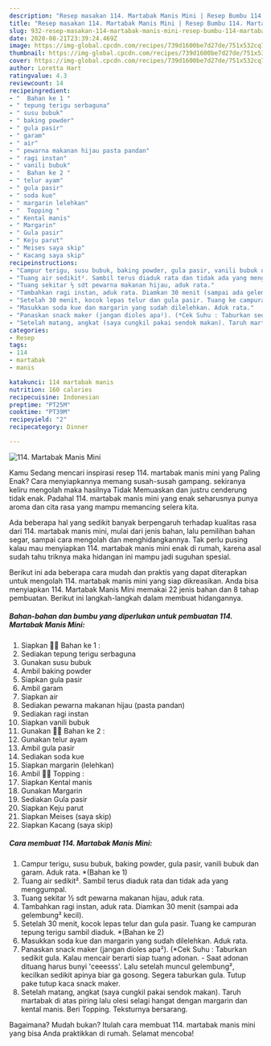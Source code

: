 ```yaml
---
description: "Resep masakan 114. Martabak Manis Mini | Resep Bumbu 114. Martabak Manis Mini Yang Bisa Manjain Lidah"
title: "Resep masakan 114. Martabak Manis Mini | Resep Bumbu 114. Martabak Manis Mini Yang Bisa Manjain Lidah"
slug: 932-resep-masakan-114-martabak-manis-mini-resep-bumbu-114-martabak-manis-mini-yang-bisa-manjain-lidah
date: 2020-08-21T23:39:24.469Z
image: https://img-global.cpcdn.com/recipes/739d1600be7d27de/751x532cq70/114-martabak-manis-mini-foto-resep-utama.jpg
thumbnail: https://img-global.cpcdn.com/recipes/739d1600be7d27de/751x532cq70/114-martabak-manis-mini-foto-resep-utama.jpg
cover: https://img-global.cpcdn.com/recipes/739d1600be7d27de/751x532cq70/114-martabak-manis-mini-foto-resep-utama.jpg
author: Loretta Hart
ratingvalue: 4.3
reviewcount: 14
recipeingredient:
- "  Bahan ke 1 "
- " tepung terigu serbaguna"
- " susu bubuk"
- " baking powder"
- " gula pasir"
- " garam"
- " air"
- " pewarna makanan hijau pasta pandan"
- " ragi instan"
- " vanili bubuk"
- "  Bahan ke 2 "
- " telur ayam"
- " gula pasir"
- " soda kue"
- " margarin lelehkan"
- "  Topping "
- " Kental manis"
- " Margarin"
- " Gula pasir"
- " Keju parut"
- " Meises saya skip"
- " Kacang saya skip"
recipeinstructions:
- "Campur terigu, susu bubuk, baking powder, gula pasir, vanili bubuk dan garam. Aduk rata. *(Bahan ke 1)"
- "Tuang air sedikit². Sambil terus diaduk rata dan tidak ada yang menggumpal."
- "Tuang sekitar ½ sdt pewarna makanan hijau, aduk rata."
- "Tambahkan ragi instan, aduk rata. Diamkan 30 menit (sampai ada gelembung² kecil)."
- "Setelah 30 menit, kocok lepas telur dan gula pasir. Tuang ke campuran tepung terigu sambil diaduk. *(Bahan ke 2)"
- "Masukkan soda kue dan margarin yang sudah dilelehkan. Aduk rata."
- "Panaskan snack maker (jangan dioles apa²). (*Cek Suhu : Taburkan sedikit gula. Kalau mencair berarti siap tuang adonan.  Saat adonan dituang harus bunyi &#39;ceeesss&#39;. Lalu setelah muncul gelembung², kecilkan sedikit apinya biar ga gosong. Segera taburkan gula. Tutup pake tutup kaca snack maker."
- "Setelah matang, angkat (saya cungkil pakai sendok makan). Taruh martabak di atas piring lalu olesi selagi hangat dengan margarin dan kental manis. Beri Topping. Teksturnya bersarang."
categories:
- Resep
tags:
- 114
- martabak
- manis

katakunci: 114 martabak manis 
nutrition: 160 calories
recipecuisine: Indonesian
preptime: "PT25M"
cooktime: "PT39M"
recipeyield: "2"
recipecategory: Dinner

---
```



![114. Martabak Manis Mini](https://img-global.cpcdn.com/recipes/739d1600be7d27de/751x532cq70/114-martabak-manis-mini-foto-resep-utama.jpg)

Kamu Sedang mencari inspirasi resep 114. martabak manis mini yang Paling Enak? Cara menyiapkannya memang susah-susah gampang. sekiranya keliru mengolah maka hasilnya Tidak Memuaskan dan justru cenderung tidak enak. Padahal 114. martabak manis mini yang enak seharusnya punya aroma dan cita rasa yang mampu memancing selera kita.

Ada beberapa hal yang sedikit banyak berpengaruh terhadap kualitas rasa dari 114. martabak manis mini, mulai dari jenis bahan, lalu pemilihan bahan segar, sampai cara mengolah dan menghidangkannya. Tak perlu pusing kalau mau menyiapkan 114. martabak manis mini enak di rumah, karena asal sudah tahu triknya maka hidangan ini mampu jadi suguhan spesial.




Berikut ini ada beberapa cara mudah dan praktis yang dapat diterapkan untuk mengolah 114. martabak manis mini yang siap dikreasikan. Anda bisa menyiapkan 114. Martabak Manis Mini memakai 22 jenis bahan dan 8 tahap pembuatan. Berikut ini langkah-langkah dalam membuat hidangannya.

<!--inarticleads1-->

##### Bahan-bahan dan bumbu yang diperlukan untuk pembuatan 114. Martabak Manis Mini:

1. Siapkan  👩‍🍳 Bahan ke 1 :
1. Sediakan  tepung terigu serbaguna
1. Gunakan  susu bubuk
1. Ambil  baking powder
1. Siapkan  gula pasir
1. Ambil  garam
1. Siapkan  air
1. Sediakan  pewarna makanan hijau (pasta pandan)
1. Sediakan  ragi instan
1. Siapkan  vanili bubuk
1. Gunakan  👩‍🍳 Bahan ke 2 :
1. Gunakan  telur ayam
1. Ambil  gula pasir
1. Sediakan  soda kue
1. Siapkan  margarin (lelehkan)
1. Ambil  👩‍🍳 Topping :
1. Siapkan  Kental manis
1. Gunakan  Margarin
1. Sediakan  Gula pasir
1. Siapkan  Keju parut
1. Siapkan  Meises (saya skip)
1. Siapkan  Kacang (saya skip)




<!--inarticleads2-->

##### Cara membuat 114. Martabak Manis Mini:

1. Campur terigu, susu bubuk, baking powder, gula pasir, vanili bubuk dan garam. Aduk rata. *(Bahan ke 1)
1. Tuang air sedikit². Sambil terus diaduk rata dan tidak ada yang menggumpal.
1. Tuang sekitar ½ sdt pewarna makanan hijau, aduk rata.
1. Tambahkan ragi instan, aduk rata. Diamkan 30 menit (sampai ada gelembung² kecil).
1. Setelah 30 menit, kocok lepas telur dan gula pasir. Tuang ke campuran tepung terigu sambil diaduk. *(Bahan ke 2)
1. Masukkan soda kue dan margarin yang sudah dilelehkan. Aduk rata.
1. Panaskan snack maker (jangan dioles apa²). (*Cek Suhu : Taburkan sedikit gula. Kalau mencair berarti siap tuang adonan.  - Saat adonan dituang harus bunyi &#39;ceeesss&#39;. Lalu setelah muncul gelembung², kecilkan sedikit apinya biar ga gosong. Segera taburkan gula. Tutup pake tutup kaca snack maker.
1. Setelah matang, angkat (saya cungkil pakai sendok makan). Taruh martabak di atas piring lalu olesi selagi hangat dengan margarin dan kental manis. Beri Topping. Teksturnya bersarang.




Bagaimana? Mudah bukan? Itulah cara membuat 114. martabak manis mini yang bisa Anda praktikkan di rumah. Selamat mencoba!
